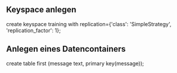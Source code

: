 ## Keyspace anlegen

create keyspace training with replication={'class': 'SimpleStrategy', 'replication_factor': 1};

## Anlegen eines Datencontainers

create table first (message text, primary key(message));
